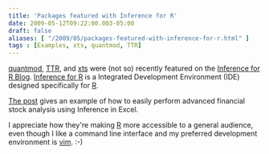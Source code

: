 ```yaml
---
title: 'Packages featured with Inference for R'
date: 2009-05-12T09:22:00.003-05:00
draft: false
aliases: [ "/2009/05/packages-featured-with-inference-for-r.html" ]
tags : [Examples, xts, quantmod, TTR]
---
```


[quantmod](http://r-forge.r-project.org/projects/quantmod/), [TTR](http://r-forge.r-project.org/projects/ttr/), and [xts](http://r-forge.r-project.org/projects/xts/) were (not so) recently featured on the [Inference for R Blog](http://inferenceforr.com/blog/default.aspx). [Inference for R](http://inferenceforr.com/default.aspx) is a Integrated Development Environment (IDE) designed specifically for [R](http://www.r-project.org/).  
  
[The post](http://inferenceforr.com/blog/Lists/Posts/Post.aspx?ID=17) gives an example of how to easily perform advanced financial stock analysis using Inference in Excel.  
  
I appreciate how they're making [R](http://www.r-project.org/) more accessible to a general audience, even though I like a command line interface and my preferred development environment is [vim](http://www.vim.org). :-)